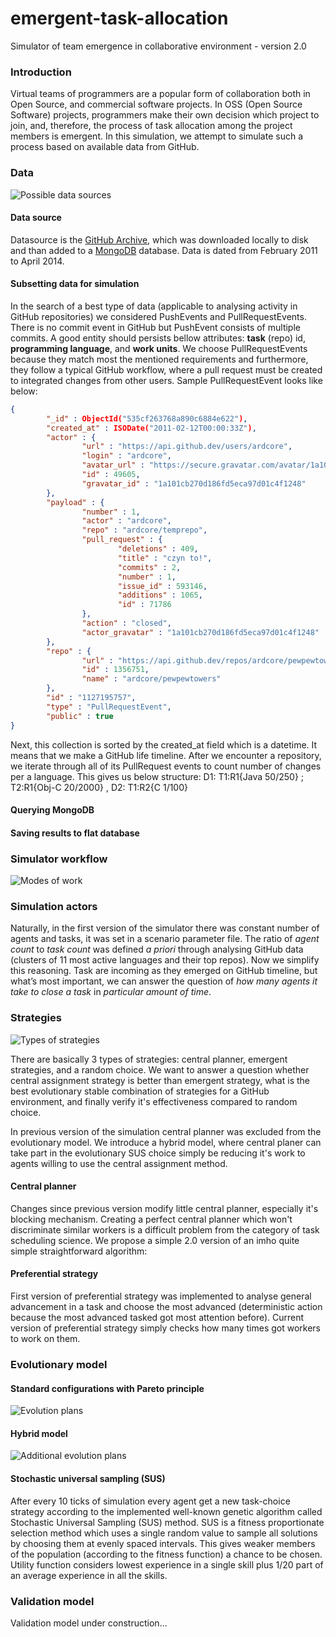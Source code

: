 emergent-task-allocation
========================

Simulator of team emergence in collaborative environment - version 2.0

### Introduction

Virtual teams of programmers are a popular form of collaboration both in Open Source, and commercial software projects. In OSS (Open Source Software) projects, programmers make their own decision which project to join, and, therefore, the process of task allocation among the project members is emergent. In this simulation, we attempt to simulate such a process based on available data from GitHub.

### Data

![Possible data sources](https://dl.dropboxusercontent.com/u/103068909/data-sources.png "Possible data sources")

#### Data source

Datasource is the [GitHub Archive](https://www.githubarchive.org), which was downloaded locally to disk and than added to a [MongoDB](http://www.mongodb.org) database. Data is dated from February 2011 to April 2014. 

#### Subsetting data for simulation

In the search of a best type of data (applicable to analysing activity in GitHub repositories) we considered PushEvents and PullRequestEvents. There is no commit event in GitHub but PushEvent consists of multiple commits. A good entity should persists bellow attributes: **task** (repo) id, **programming language**, and **work units**. We choose PullRequestEvents because they match most the mentioned requirements and furthermore, they follow a typical GitHub workflow, where a pull request must be created to integrated changes from other users. Sample PullRequestEvent looks like below:

```JSON
{
        "_id" : ObjectId("535cf263768a890c6884e622"),
        "created_at" : ISODate("2011-02-12T00:00:33Z"),
        "actor" : {
                "url" : "https://api.github.dev/users/ardcore",
                "login" : "ardcore",
                "avatar_url" : "https://secure.gravatar.com/avatar/1a101cb270d186fd5eca97d01c4f1248?d=http://github.dev%2Fimages%2Fgravatars%2Fgravatar-user-420.png",
                "id" : 49605,
                "gravatar_id" : "1a101cb270d186fd5eca97d01c4f1248"
        },
        "payload" : {
                "number" : 1,
                "actor" : "ardcore",
                "repo" : "ardcore/temprepo",
                "pull_request" : {
                        "deletions" : 409,
                        "title" : "czyn to!",
                        "commits" : 2,
                        "number" : 1,
                        "issue_id" : 593146,
                        "additions" : 1065,
                        "id" : 71786
                },
                "action" : "closed",
                "actor_gravatar" : "1a101cb270d186fd5eca97d01c4f1248"
        },
        "repo" : {
                "url" : "https://api.github.dev/repos/ardcore/pewpewtowers",
                "id" : 1356751,
                "name" : "ardcore/pewpewtowers"
        },
        "id" : "1127195757",
        "type" : "PullRequestEvent",
        "public" : true
}
```

Next, this collection is sorted by the created_at field which is a datetime. It means that we make a GitHub life timeline. After we encounter a repository, we iterate through all of its PullRequest events to count number of changes per a language. This gives us below structure: D1: T1:R1{Java 50/250} ; T2:R1{Obj-C 20/2000} , D2: T1:R2{C 1/100}

#### Querying MongoDB

#### Saving results to flat database

### Simulator workflow

![Modes of work](https://dl.dropboxusercontent.com/u/103068909/modele-symulator.png "Modes of work")

### Simulation actors

Naturally, in the first version of the simulator there was  constant number of agents and tasks, it was set in a scenario parameter file. The ratio of *agent count* to *task count* was defined *a priori* through analysing GitHub data (clusters of 11 most active languages and their top repos). Now we simplify this reasoning. Task are incoming as they emerged on GitHub timeline, but what’s most important, we can answer the question of *how many agents it take to close a task* in *particular amount of time*.

### Strategies

![Types of strategies](https://dl.dropboxusercontent.com/u/103068909/types-of-strategies.png "Types of strategies")

There are basically 3 types of strategies: central planner, emergent strategies, and a random choice. We want to answer a question whether central assignment strategy is better than emergent strategy, what is the best evolutionary stable combination of strategies for a GitHub environment, and finally verify it's effectiveness compared to random choice.

In previous version of the simulation central planner was excluded from the evolutionary model. We introduce a hybrid model, where central planer can take part in the evolutionary SUS choice simply be reducing it's work to agents willing to use the central assignment method.

#### Central planner

Changes since previous version modify little central planner, especially it's blocking mechanism. Creating a perfect central planner which won't discriminate similar workers is a difficult problem from the category of task scheduling science. We propose a simple 2.0 version of an imho quite simple straightforward algorithm:

#### Preferential strategy

First version of preferential strategy was implemented to analyse general advancement in a task and choose the most advanced (deterministic action because the most advanced tasked got most attention before). Current version of preferential strategy simply checks how many times got workers to work on them.

### Evolutionary model

#### Standard configurations with Pareto principle

![Evolution plans](https://dl.dropboxusercontent.com/u/103068909/evolution-plans-sus.png "Evolution plans")

#### Hybrid model

![Additional evolution plans](https://dl.dropboxusercontent.com/u/103068909/evolution-plans-sus-h.png "Additional evolution plans")

#### Stochastic universal sampling (SUS)

After every 10 ticks of simulation every agent get a new task-choice strategy according to the implemented well-known
genetic algorithm called Stochastic Universal Sampling (SUS) method. SUS is a fitness proportionate selection method which uses a single random value to sample all solutions by choosing them at evenly spaced intervals. This gives weaker members of the population (according to the fitness function) a chance to be chosen.
Utility function considers lowest experience in a single skill plus 1/20 part of an average experience in all the skills.

### Validation model

Validation model under construction...
